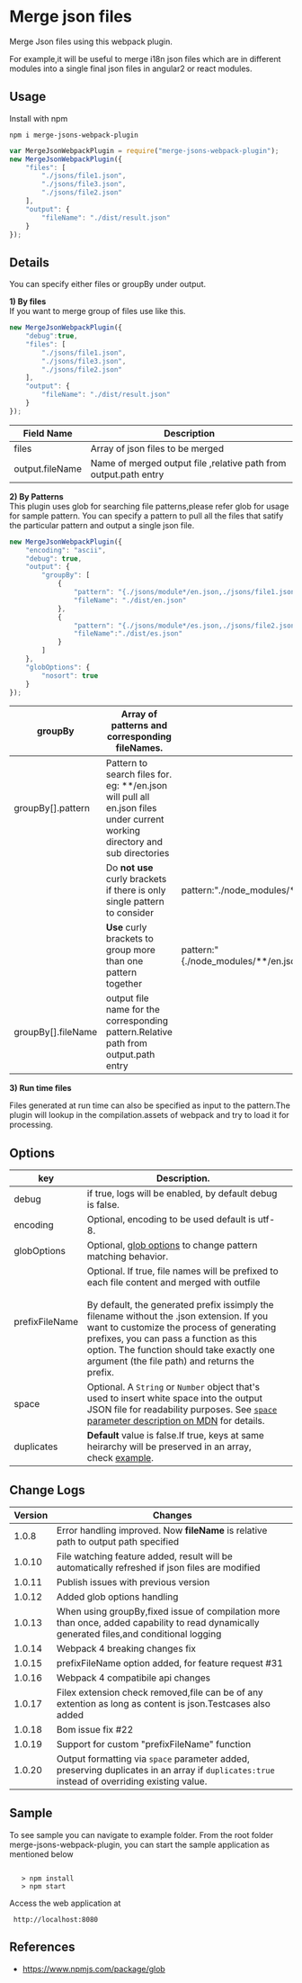 # Merge json files

Merge Json files using this webpack plugin.

For example,it will be useful to
merge i18n json files which are in different modules into a single
final json files in angular2 or react modules.

 

 
## Usage

Install with npm

```
npm i merge-jsons-webpack-plugin
```

```javascript
var MergeJsonWebpackPlugin = require("merge-jsons-webpack-plugin");
new MergeJsonWebpackPlugin({
    "files": [
        "./jsons/file1.json",
        "./jsons/file3.json",
        "./jsons/file2.json"
    ],
    "output": {
        "fileName": "./dist/result.json"
    }
});
```

## Details
  You can specify either files or  groupBy under output.
  
**1) By files**  
       If you want to merge group of files use like this.

```javascript
new MergeJsonWebpackPlugin({
    "debug":true,
    "files": [
        "./jsons/file1.json",
        "./jsons/file3.json",
        "./jsons/file2.json"
    ],
    "output": {
        "fileName": "./dist/result.json"
    }
});
```
       
       
| Field Name      	| Description                      	|
|-----------------	|----------------------------------	|
| files           	| Array of json files to be merged 	|
| output.fileName 	| Name of merged output file ,relative path from output.path entry      	|
       
      
**2) By Patterns**        
       This plugin uses glob for searching file patterns,please refer glob for usage for sample pattern. You can specify a pattern to pull all the files that satify the particular pattern and output a single json file.
                  
```javascript
new MergeJsonWebpackPlugin({
    "encoding": "ascii",
    "debug": true,
    "output": {
        "groupBy": [
            {
                "pattern": "{./jsons/module*/en.json,./jsons/file1.json}", 
                "fileName": "./dist/en.json" 
            },
            {
                "pattern": "{./jsons/module*/es.json,./jsons/file2.json}", 
                "fileName":"./dist/es.json"
            }
        ]
    },
    "globOptions": {
        "nosort": true
    }
});
```

   
| groupBy            | Array of patterns and corresponding fileNames.                                                                              |                                                                 |
|--------------------|-----------------------------------------------------------------------------------------------------------------------------|-----------------------------------------------------------------|
| groupBy[].pattern  | Pattern to search files for. eg: **/en.json will pull all en.json files under current working directory and sub directories |                                                                 |
|                    | Do **not use** curly brackets if there is only single pattern to consider                                                   | pattern:"./node_modules/**/en.json"                             |
|                    | **Use** curly brackets to group more than one pattern together                                                              | pattern:"{./node_modules/**/en.json,./src/assets/i18n/en.json}" |
| groupBy[].fileName | output file name for the corresponding pattern.Relative path from output.path entry                                                                             |                                                                 |



**3) Run time files**

   Files generated at run time can also be specified as input to the pattern.The plugin will lookup in the compilation.assets of webpack and try to load it for processing.   

## Options
| key            | Description.                                                                              |                                                                 |
|--------------------|-----------------------------------------------------------------------------------------------------------------------------|-----------------------------------------------------------------|
| debug             | if true, logs will be enabled, by default debug is false. |
| encoding      	| Optional, encoding to be used default is utf-8.	|       |
| globOptions      	| Optional, [glob options](https://github.com/isaacs/node-glob#options) to change pattern matching behavior.	|       |
| prefixFileName    | Optional. If true, file names will be prefixed to each file content and merged with outfile<br><br>By default, the generated prefix is ​​simply the filename without the .json extension. If you want to customize the process of generating prefixes, you can pass a function as this option. The function should take exactly one argument (the file path) and returns the prefix.|
| space             | Optional. A `String` or `Number` object that's used to insert white space into the output JSON file for readability purposes. See [`space` parameter description on MDN](https://developer.mozilla.org/en-US/docs/Web/JavaScript/Reference/Global_Objects/JSON/stringify#Parameters) for details. |
| duplicates             | **Default** value is false.If true, keys at same heirarchy will be preserved in an array, check [example](https://gist.github.com/alexxlagutin/68f89cae748282f19104f94a04196132#gistcomment-3039950). |

## Change Logs   
   
| Version      	    | Changes                           |
|--------------------|-----------------------------------|
| 1.0.8           	| Error handling improved. Now **fileName** is relative path to output path specified   |
| 1.0.10           	| File watching feature added, result will be automatically refreshed if json files are modified |
| 1.0.11           	| Publish issues with previous version |
| 1.0.12           	| Added glob options handling |
| 1.0.13           	| When using groupBy,fixed issue of compilation more than once, added capability to read dynamically generated files,and conditional logging |
| 1.0.14            | Webpack 4 breaking changes fix |
| 1.0.15            | prefixFileName option added, for feature request #31 |
| 1.0.16            | Webpack 4 compatibile api changes  |
| 1.0.17            | Filex extension check removed,file can be of any extention as long as content is json.Testcases also added  |
| 1.0.18            | Bom issue fix #22 |
| 1.0.19            | Support for custom "prefixFileName" function  |
| 1.0.20            | Output formatting via `space` parameter added, preserving duplicates in an array if `duplicates:true` instead of overriding existing value. |

## Sample
   To see sample you can navigate to example folder.
   From the root folder merge-jsons-webpack-plugin, you can start the sample application
   as mentioned below
 
```
    
   > npm install
   > npm start

```
  Access the web application at 
```
 http://localhost:8080
```

## References

 - https://www.npmjs.com/package/glob
